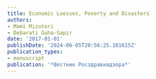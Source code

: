 ```yaml
---
title: Economic Loesses, Poverty and Disasters
authors:
- Mami Mizutori
- Debarati Guha-Sapir
date: '2017-01-01'
publishDate: '2024-06-05T20:56:25.181615Z'
publication_types:
- manuscript
publication: '*Вестник Росздравнадзора*'
---
```

